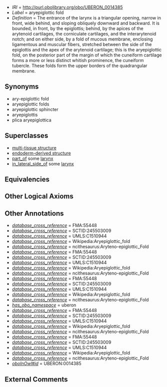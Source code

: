  * *IRI* = http://purl.obolibrary.org/obo/UBERON_0014385
 * *Label* = aryepiglottic fold
 * *Definition* = The entrance of the larynx is a triangular opening, narrow in front, wide behind, and sloping obliquely downward and backward. It is bounded, in front, by the epiglottis; behind, by the apices of the arytenoid cartilages, the corniculate cartilages, and the interarytenoid notch; and on either side, by a fold of mucous membrane, enclosing ligamentous and muscular fibers, stretched between the side of the epiglottis and the apex of the arytenoid cartilage; this is the aryepiglottic fold, on the posterior part of the margin of which the cuneiform cartilage forms a more or less distinct whitish prominence, the cuneiform tubercle. These folds form the upper borders of the quadrangular membrane.

## Synonyms

 * ary-epiglottic fold
 * aryepiglottic folds
 * aryepiglottic sphincter
 * aryepiglottis
 * plica aryepiglottica

## Superclasses

 * [multi-tissue structure](../../UBERON/81/UBERON_0000481.md)
 * [endoderm-derived structure](../../UBERON/19/UBERON_0004119.md)
 * [part_of](../../BFO/50/BFO_0000050.md) some [larynx](../../UBERON/37/UBERON_0001737.md)
 * [in_lateral_side_of](../../BSPO/26/BSPO_0000126.md) some [larynx](../../UBERON/37/UBERON_0001737.md)

## Equivalencies


## Other Logical Axioms


## Other Annotations

 * *[database_cross_reference](../../ef/oboInOwl#hasDbXref.md)* = FMA:55448
 * *[database_cross_reference](../../ef/oboInOwl#hasDbXref.md)* = SCTID:245503009
 * *[database_cross_reference](../../ef/oboInOwl#hasDbXref.md)* = UMLS:C1510944
 * *[database_cross_reference](../../ef/oboInOwl#hasDbXref.md)* = Wikipedia:Aryepiglottic_fold
 * *[database_cross_reference](../../ef/oboInOwl#hasDbXref.md)* = ncithesaurus:Aryteno-epiglottic_Fold
 * *[database_cross_reference](../../ef/oboInOwl#hasDbXref.md)* = FMA:55448
 * *[database_cross_reference](../../ef/oboInOwl#hasDbXref.md)* = SCTID:245503009
 * *[database_cross_reference](../../ef/oboInOwl#hasDbXref.md)* = UMLS:C1510944
 * *[database_cross_reference](../../ef/oboInOwl#hasDbXref.md)* = Wikipedia:Aryepiglottic_fold
 * *[database_cross_reference](../../ef/oboInOwl#hasDbXref.md)* = ncithesaurus:Aryteno-epiglottic_Fold
 * *[database_cross_reference](../../ef/oboInOwl#hasDbXref.md)* = FMA:55448
 * *[database_cross_reference](../../ef/oboInOwl#hasDbXref.md)* = SCTID:245503009
 * *[database_cross_reference](../../ef/oboInOwl#hasDbXref.md)* = UMLS:C1510944
 * *[database_cross_reference](../../ef/oboInOwl#hasDbXref.md)* = Wikipedia:Aryepiglottic_fold
 * *[database_cross_reference](../../ef/oboInOwl#hasDbXref.md)* = ncithesaurus:Aryteno-epiglottic_Fold
 * *[has_obo_namespace](../../ce/oboInOwl#hasOBONamespace.md)* = uberon
 * *[database_cross_reference](../../ef/oboInOwl#hasDbXref.md)* = FMA:55448
 * *[database_cross_reference](../../ef/oboInOwl#hasDbXref.md)* = SCTID:245503009
 * *[database_cross_reference](../../ef/oboInOwl#hasDbXref.md)* = UMLS:C1510944
 * *[database_cross_reference](../../ef/oboInOwl#hasDbXref.md)* = Wikipedia:Aryepiglottic_fold
 * *[database_cross_reference](../../ef/oboInOwl#hasDbXref.md)* = ncithesaurus:Aryteno-epiglottic_Fold
 * *[database_cross_reference](../../ef/oboInOwl#hasDbXref.md)* = FMA:55448
 * *[database_cross_reference](../../ef/oboInOwl#hasDbXref.md)* = SCTID:245503009
 * *[database_cross_reference](../../ef/oboInOwl#hasDbXref.md)* = UMLS:C1510944
 * *[database_cross_reference](../../ef/oboInOwl#hasDbXref.md)* = Wikipedia:Aryepiglottic_fold
 * *[database_cross_reference](../../ef/oboInOwl#hasDbXref.md)* = ncithesaurus:Aryteno-epiglottic_Fold
 * *[oboInOwl#id](../../id/oboInOwl#id.md)* = UBERON:0014385

## External Comments

